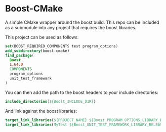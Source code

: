 # Boost-CMake

A simple CMake wrapper around the boost build. This repo can be included as a submodule into any project that requires the boost libraries.

This project can be used as follows:

```cmake
set(BOOST_REQUIRED_COMPONENTS test program_options)
add_subdirectory(boost-cmake)
find_package(
  Boost
  1.64.0
  COMPONENTS
  program_options
  unit_test_framework
)
```

You can then add the path to the boost headers to your include directories:

```cmake
include_directories(${Boost_INCLUDE_DIR})
```

And link against the boost libraries:

```cmake
target_link_libraries(${PROJECT_NAME} ${Boost_PROGRAM_OPTIONS_LIBRARY_DEBUG})
target_link_libraries(MyTest ${Boost_UNIT_TEST_FRAMEWORK_LIBRARY_RELEASE})
```
